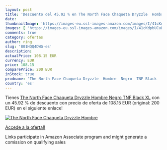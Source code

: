 ```yaml
---
layout: post
title: 'Descuento del 45.92 % en The North Face Chaqueta Dryzzle  Hombre '
date: 
thumbnailImage: 'https://images-eu.ssl-images-amazon.com/images/I/41cKdpbUCuL._SL200_.jpg'
images: [ 'https://images-eu.ssl-images-amazon.com/images/I/41cKdpbUCuL._SL200_.jpg' ]
comments: true
category: ofertas
author: ring
slug: 'B01HQQ4DWG-es'
description:
actualPrice: 108.15 EUR
currency: EUR
price: 108.15
comparePrice: 200 EUR
inStock: true
prodname: 'The North Face Chaqueta Dryzzle  Hombre  Negro  TNF Black   XL'
country: 'es'
---
```


Tienes [The North Face Chaqueta Dryzzle  Hombre  Negro  TNF Black   XL](https://www.amazon.es/dp/B01HQQ4DWG/?tag=tolees-21) con un 45.92 % de descuento con precio de oferta de 108.15 EUR (original: 200 EUR) en el siguiente enlace!

[![The North Face Chaqueta Dryzzle  Hombre ](https://images-eu.ssl-images-amazon.com/images/I/41cKdpbUCuL._SL200_.jpg)](https://www.amazon.es/dp/B01HQQ4DWG/?tag=tolees-21)

[Accede a la oferta!!](https://www.amazon.es/dp/B01HQQ4DWG/?tag=tolees-21)

Links participate in Amazon Associate program and might generate a comission on qualifying sales


